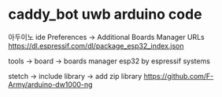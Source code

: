 # caddy_bot uwb arduino code

아두이노 ide 
Preferences -> Additional Boards Manager URLs
https://dl.espressif.com/dl/package_esp32_index.json

tools -> board -> boards manager
esp32 by espressif systems

stetch -> include library  -> add zip library
https://github.com/F-Army/arduino-dw1000-ng
